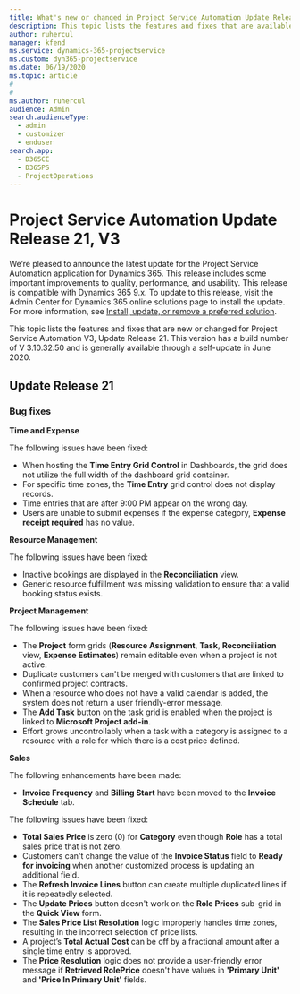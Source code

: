 ```yaml
---
title: What's new or changed in Project Service Automation Update Release 21, V3
description: This topic lists the features and fixes that are available in Project Service Automation Update Release 21, V3.
author: ruhercul
manager: kfend
ms.service: dynamics-365-projectservice
ms.custom: dyn365-projectservice
ms.date: 06/19/2020
ms.topic: article
#
#
ms.author: ruhercul
audience: Admin
search.audienceType: 
  - admin
  - customizer
  - enduser
search.app: 
  - D365CE
  - D365PS
  - ProjectOperations
---
```


# Project Service Automation Update Release 21, V3

We’re pleased to announce the latest update for the Project Service Automation application for Dynamics 365. This release includes some important improvements to quality, performance, and usability. This release is compatible with Dynamics 365 9.x. To update to this release, visit the Admin Center for Dynamics 365 online solutions page to install the update. For more information, see [Install, update, or remove a preferred solution](https://docs.microsoft.com/power-platform/admin/install-remove-preferred-solution).

This topic lists the features and fixes that are new or changed for Project Service Automation V3, Update Release 21. This version has a build number of V 3.10.32.50 and is generally available through a self-update in June 2020.

## Update Release 21

### Bug fixes

**Time and Expense**

The following issues have been fixed:

- When hosting the **Time Entry Grid Control** in Dashboards, the grid does not utilize the full width of the dashboard grid container.
- For specific time zones, the **Time Entry** grid control does not display records.
- Time entries that are after 9:00 PM appear on the wrong day.
- Users are unable to submit expenses if the expense category, **Expense receipt required** has no value.

**Resource Management**

The following issues have been fixed:

- Inactive bookings are displayed in the **Reconciliation** view.
- Generic resource fulfillment was missing validation to ensure that a valid booking status exists.

**Project Management**

The following issues have been fixed:

- The **Project** form grids (**Resource Assignment**, **Task**, **Reconciliation** view, **Expense Estimates**) remain editable even when a project is not active.
- Duplicate customers can't be merged with customers that are linked to confirmed project contracts.
- When a resource who does not have a valid calendar is added, the system does not return a user friendly-error message.
- The **Add Task** button on the task grid is enabled when the project is linked to **Microsoft Project add-in**.
- Effort grows uncontrollably when a task with a category is assigned to a resource with a role for which there is a cost price defined.

**Sales**

The following enhancements have been made:

- **Invoice Frequency** and **Billing Start** have been moved to the **Invoice Schedule** tab.

The following issues have been fixed:

- **Total Sales Price** is zero (0) for **Category** even though **Role** has a total sales price that is not zero.
- Customers can't change the value of the **Invoice Status** field to **Ready for invoicing** when another customized process is updating an additional field.
- The **Refresh Invoice Lines** button can create multiple duplicated lines if it is repeatedly selected.
- The **Update Prices** button doesn't work on the **Role Prices** sub-grid in the **Quick View** form.
- The **Sales Price List Resolution** logic improperly handles time zones, resulting in the incorrect selection of price lists.
- A project’s **Total Actual Cost** can be off by a fractional amount after a single time entry is approved.
- The **Price Resolution** logic does not provide a user-friendly error message if **Retrieved RolePrice** doesn't have values in **'Primary Unit'** and **'Price In Primary Unit'** fields.

